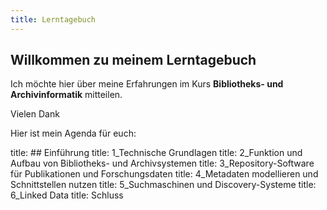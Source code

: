 ```yaml
---
title: Lerntagebuch
---
```


## Willkommen zu meinem Lerntagebuch

Ich möchte hier über meine Erfahrungen im Kurs **Bibliotheks- und Archivinformatik** mitteilen.

Vielen Dank

Hier ist mein Agenda für euch:

title: ## Einführung
title: 1_Technische Grundlagen
title: 2_Funktion und Aufbau von Bibliotheks- und Archivsystemen
title: 3_Repository-Software für Publikationen und Forschungsdaten 
title: 4_Metadaten modellieren und Schnittstellen nutzen
title: 5_Suchmaschinen und Discovery-Systeme
title: 6_Linked Data
title: Schluss

